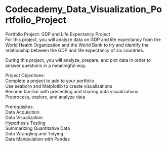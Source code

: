 # Codecademy_Data_Visualization_Portfolio_Project
Portfolio Project: GDP and Life Expectancy Project\
For this project, you will analyze data on GDP and life expectancy from the World Health Organization and the World Bank to try and identify the relationship between the GDP and life expectancy of six countries.

During this project, you will analyze, prepare, and plot data in order to answer questions in a meaningful way.

Project Objectives:\
Complete a project to add to your portfolio\
Use seaborn and Matplotlib to create visualizations\
Become familiar with presenting and sharing data visualizations\
Preprocess, explore, and analyze data

Prerequisites:\
Data Acquisition\
Data Visualization\
Hypothesis Testing\
Summarizing Quantitative Data\
Data Wrangling and Tidying\
Data Manipulation with Pandas
